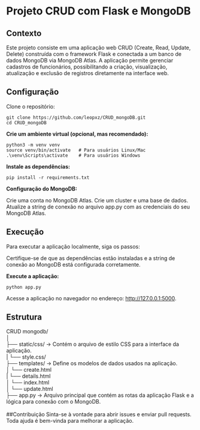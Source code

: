 # Projeto CRUD com Flask e MongoDB

## Contexto
Este projeto consiste em uma aplicação web CRUD (Create, Read, Update, Delete) construída com o framework Flask e conectada a um banco de dados MongoDB via MongoDB Atlas. A aplicação permite gerenciar cadastros de funcionários, possibilitando a criação, visualização, atualização e exclusão de registros diretamente na interface web.

## Configuração
Clone o repositório:
```
git clone https://github.com/leopxz/CRUD_mongoDB.git
cd CRUD_mongoDB
```
**Crie um ambiente virtual (opcional, mas recomendado):**
```
python3 -m venv venv
source venv/bin/activate   # Para usuários Linux/Mac
.\venv\Scripts\activate    # Para usuários Windows
```
**Instale as dependências:**
```
pip install -r requirements.txt
```
**Configuração do MongoDB:**

Crie uma conta no MongoDB Atlas.
Crie um cluster e uma base de dados.
Atualize a string de conexão no arquivo app.py com as credenciais do seu MongoDB Atlas.

## Execução
Para executar a aplicação localmente, siga os passos:

Certifique-se de que as dependências estão instaladas e a string de conexão ao MongoDB está configurada corretamente.

**Execute a aplicação:**
```
python app.py
```
Acesse a aplicação no navegador no endereço: http://127.0.0.1:5000.

## Estrutura

CRUD mongodb/<br>
│<br>
├── static/css/              -> Contém o arquivo de estilo CSS para a interface da aplicação.<br>
|   └── style.css/<br>
├── templates/               -> Define os modelos de dados usados na aplicação.<br>
│   └── create.html<br>
|   └── details.html<br>
│   └── index.html<br>
│   └── update.html<br>
├── app.py                  -> Arquivo principal que contém as rotas da aplicação Flask e a lógica para conexão com o MongoDB.<br>
<br>
##Contribuição
Sinta-se à vontade para abrir issues e enviar pull requests. Toda ajuda é bem-vinda para melhorar a aplicação.
